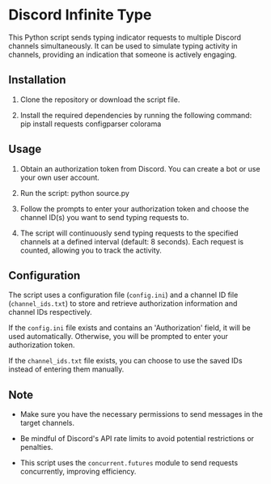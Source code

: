 # Discord Infinite Type

This Python script sends typing indicator requests to multiple Discord channels simultaneously. It can be used to simulate typing activity in channels, providing an indication that someone is actively engaging.

## Installation

1. Clone the repository or download the script file.

2. Install the required dependencies by running the following command: pip install requests configparser colorama

## Usage

1. Obtain an authorization token from Discord. You can create a bot or use your own user account.

2. Run the script: python source.py

3. Follow the prompts to enter your authorization token and choose the channel ID(s) you want to send typing requests to.

4. The script will continuously send typing requests to the specified channels at a defined interval (default: 8 seconds). Each request is counted, allowing you to track the activity.

## Configuration

The script uses a configuration file (`config.ini`) and a channel ID file (`channel_ids.txt`) to store and retrieve authorization information and channel IDs respectively.

If the `config.ini` file exists and contains an 'Authorization' field, it will be used automatically. Otherwise, you will be prompted to enter your authorization token.

If the `channel_ids.txt` file exists, you can choose to use the saved IDs instead of entering them manually.

## Note

- Make sure you have the necessary permissions to send messages in the target channels.

- Be mindful of Discord's API rate limits to avoid potential restrictions or penalties.

- This script uses the `concurrent.futures` module to send requests concurrently, improving efficiency.
